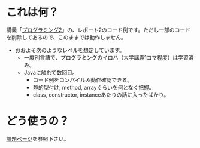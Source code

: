 # これは何？
講義「[プログラミング2](https://ie.u-ryukyu.ac.jp/~tnal/2017/prog2/)」の、レポート2のコード例です。ただし一部のコードを削除してあるので、このままでは動作しません。

- おおよそ次のようなレベルを想定しています。
  - 一度別言語で、プログラミングのイロハ（大学講義1コマ程度）は学習済み。
  - Javaに触れて数回目。
    - コード例をコンパイル＆動作確認できる。
    - 静的型付け, method, arrayぐらいを何となく把握。
    - class, constructor, instanceあたりの話に入ったばかり。

# どう使うの？
[課題ページ](https://github.com/naltoma/java_intro/blob/master/report/report2_chatbot2/report2.md)を参照下さい。
